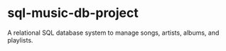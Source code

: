 # sql-music-db-project
A relational SQL database system to manage songs, artists, albums, and playlists.
